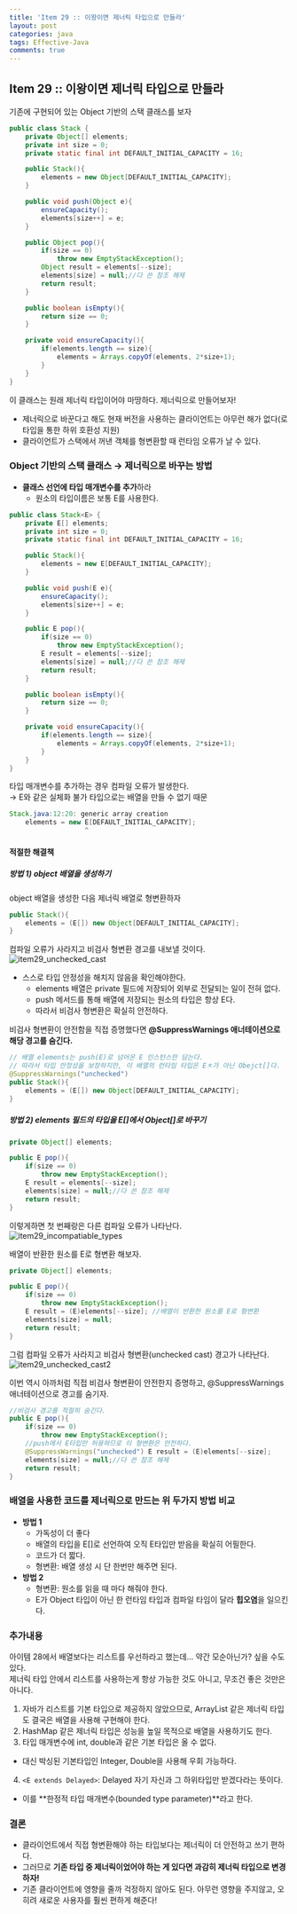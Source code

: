 ```yaml
---
title: 'Item 29 :: 이왕이면 제너릭 타입으로 만들라'
layout: post
categories: java
tags: Effective-Java
comments: true
---
```


## Item 29 :: 이왕이면 제너릭 타입으로 만들라
기존에 구현되어 있는 Object 기반의 스택 클래스를 보자
```java
public class Stack {
    private Object[] elements;
    private int size = 0;
    private static final int DEFAULT_INITIAL_CAPACITY = 16;

    public Stack(){
        elements = new Object[DEFAULT_INITIAL_CAPACITY];
    }

    public void push(Object e){
        ensureCapacity();
        elements[size++] = e;
    }

    public Object pop(){
        if(size == 0)
            throw new EmptyStackException();
        Object result = elements[--size];
        elements[size] = null;//다 쓴 참조 해제
        return result;
    }

    public boolean isEmpty(){
        return size == 0;
    }

    private void ensureCapacity(){
        if(elements.length == size){
            elements = Arrays.copyOf(elements, 2*size+1);
        }
    }
}
```

이 클래스는 원래 제너릭 타입이어야 마땅하다. 제너릭으로 만들어보자!  
- 제너릭으로 바꾼다고 해도 현재 버전을 사용하는 클라이언트는 아무런 해가 없다(로타입을 통한 하위 호환성 지원)
- 클라이언트가 스택에서 꺼낸 객체를 형변환할 때 런타임 오류가 날 수 있다.

### Object 기반의 스택 클래스 → 제너릭으로 바꾸는 방법
- **클래스 선언에 타입 매개변수를 추가**하라
  - 원소의 타입이름은 보통 E를 사용한다.

```java
public class Stack<E> {
    private E[] elements;
    private int size = 0;
    private static final int DEFAULT_INITIAL_CAPACITY = 16;

    public Stack(){
        elements = new E[DEFAULT_INITIAL_CAPACITY];
    }

    public void push(E e){
        ensureCapacity();
        elements[size++] = e;
    }

    public E pop(){
        if(size == 0)
            throw new EmptyStackException();
        E result = elements[--size];
        elements[size] = null;//다 쓴 참조 해제
        return result;
    }

    public boolean isEmpty(){
        return size == 0;
    }

    private void ensureCapacity(){
        if(elements.length == size){
            elements = Arrays.copyOf(elements, 2*size+1);
        }
    }
}
```

타입 매개변수를 추가하는 경우 컴파일 오류가 발생한다.  
 → E와 같은 실체화 불가 타입으로는 배열을 만들 수 없기 때문
```java
Stack.java:12:20: generic array creation
    elements = new E[DEFAULT_INITIAL_CAPACITY];
                   ^
```

#### 적절한 해결책
##### 방법 1) object 배열을 생성하기
object 배열을 생성한 다음 제너릭 배열로 형변환하자
```java
public Stack(){
    elements = (E[]) new Object[DEFAULT_INITIAL_CAPACITY];
}
```
컴파일 오류가 사라지고 비검사 형변환 경고를 내보낼 것이다.
![item29_unchecked_cast](/assets\img/item29_unchecked_cast.png)
  
- 스스로 타입 안정성을 해치지 않음을 확인해야한다.
  - elements 배열은 private 필드에 저장되어 외부로 전달되는 일이 전혀 없다.
  - push 메서드를 통해 배열에 저장되는 원소의 타입은 항상 E다.
  - 따라서 비검사 형변환은 확실히 안전하다.

비검사 형변환이 안전함을 직접 증명했다면 **@SuppressWarnings 애너테이션으로 해당 경고를 숨긴다.**
```java
// 배열 elements는 push(E)로 넘어온 E 인스턴스만 담는다.
// 따라서 타입 안정성을 보장하지만, 이 배열의 런타임 타입은 Eㅊ가 아닌 Obejct[]다.
@SuppressWarnings("unchecked")
public Stack(){
    elements = (E[]) new Object[DEFAULT_INITIAL_CAPACITY];
}
```
##### 방법 2) elements 필드의 타입을 E[]에서 Object[]로 바꾸기
```java
private Object[] elements;

public E pop(){
    if(size == 0)
        throw new EmptyStackException();
    E result = elements[--size];
    elements[size] = null;//다 쓴 참조 해제
    return result;
}
```
이렇게하면 첫 번째랑은 다른 컴파일 오류가 나타난다.
![item29_incompatiable_types](/assets\img/item29_incompatiable_types.png)

배열이 반환한 원소를 E로 형변환 해보자.
```java
private Object[] elements;

public E pop(){
    if(size == 0)
        throw new EmptyStackException();
    E result = (E)elements[--size]; //배열이 반환한 원소를 E로 형변환
    elements[size] = null;
    return result;
}
```

그럼 컴파일 오류가 사라지고 비검사 형변환(unchecked cast) 경고가 나타난다.
![item29_unchecked_cast2](/assets\img/item29_unchecked_cast2.png)

이번 역시 아까처럼 직접 비검사 형변환이 안전한지 증명하고, @SuppressWarnings 애너테이션으로 경고를 숨기자.
```java
//비검사 경고를 적절히 숨긴다.
public E pop(){
    if(size == 0)
        throw new EmptyStackException();
    //push에서 E타입만 허용하므로 이 형변환은 안전하다.
    @SuppressWarnings("unchecked") E result = (E)elements[--size];
    elements[size] = null;//다 쓴 참조 해제
    return result;
}
```

### 배열을 사용한 코드를 제너릭으로 만드는 위 두가지 방법 비교
- **방법 1**
  - 가독성이 더 좋다
  - 배열의 타입을 E[]로 선언하여 오직 E타입만 받음을 확실히 어필한다.
  - 코드가 더 짧다.
  - 형변환: 배열 생성 시 단 한번만 해주면 된다.
- **방법 2**
  - 형변환: 원소를 읽을 때 마다 해줘야 한다.
  - E가 Object 타입이 아닌 한 런타임 타입과 컴파일 타임이 달라 **힙오염**을 일으킨다.

### 추가내용
아이템 28에서 배열보다는 리스트를 우선하라고 했는데... 약간 모순아닌가? 싶을 수도 있다.  
제너릭 타입 안에서 리스트를 사용하는게 항상 가능한 것도 아니고, 무조건 좋은 것만은 아니다.
1. 자바가 리스트를 기본 타입으로 제공하지 않았으므로, ArrayList 같은 제너릭 타입도 결국은 배열을 사용해 구현해야 한다.  
2. HashMap 같은 제너릭 타입은 성능을 높일 목적으로 배열을 사용하기도 한다.
3. 타입 매개변수에 int, double과 같은 기본 타입은 올 수 없다.
 - 대신 박싱된 기본타입인 Integer, Double을 사용해 우회 가능하다.
4. `<E extends Delayed>`: Delayed 자기 자신과 그 하위타입만 받겠다라는 뜻이다.
 - 이를 **한정적 타입 매개변수(bounded type parameter)**라고 한다.

### 결론
- 클라이언트에서 직접 형변환해야 하는 타입보다는 제너릭이 더 안전하고 쓰기 편하다.
- 그러므로 **기존 타입 중 제너릭이었어야 하는 게 있다면 과감히 제너릭 타입으로 변경하자!**
- 기존 클라이언트에 영향을 줄까 걱정하지 않아도 된다. 아무런 영향을 주지않고, 오히려 새로운 사용자를 훨씬 편하게 해준다!